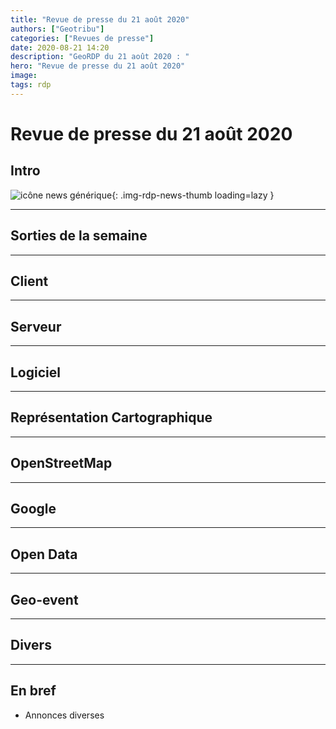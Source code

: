 ```yaml
---
title: "Revue de presse du 21 août 2020"
authors: ["Geotribu"]
categories: ["Revues de presse"]
date: 2020-08-21 14:20
description: "GeoRDP du 21 août 2020 : "
hero: "Revue de presse du 21 août 2020"
image:
tags: rdp
---
```


# Revue de presse du 21 août 2020

## Intro

![icône news générique](https://cdn.geotribu.fr/images/internal/icons-rdp-news/news.png "News"){: .img-rdp-news-thumb loading=lazy }

----

## Sorties de la semaine

----

## Client

----

## Serveur

----

## Logiciel

----

## Représentation Cartographique

----

## OpenStreetMap

----

## Google

----

## Open Data

----

## Geo-event

----

## Divers

----

## En bref

- Annonces diverses
